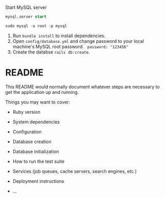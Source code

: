 Start MySQL server

```sql
mysql.server start
```

```sql
sudo mysql -u root -p mysql
```
1. Run `bundle install` to install dependencies.
2. Open `config/database.yml` and change password to your local machine's MySQL root password. ` password: "123456"`
3. Create the databse `rails db:create`.

# README

This README would normally document whatever steps are necessary to get the
application up and running.

Things you may want to cover:

- Ruby version

- System dependencies

- Configuration

- Database creation

- Database initialization

- How to run the test suite

- Services (job queues, cache servers, search engines, etc.)

- Deployment instructions

- ...
